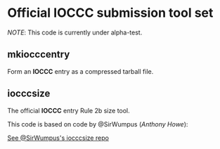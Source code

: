 # Official IOCCC submission tool set

*NOTE*: This code is currently under alpha-test.

## mkiocccentry

Form an **IOCCC** entry as a compressed tarball file.

## iocccsize

The official **IOCCC** entry Rule 2b size tool.

This code is based on code by @SirWumpus (*Anthony Howe*):

[See @SirWumpus's iocccsize repo](https://github.com/SirWumpus/iocccsize)


